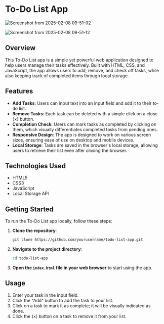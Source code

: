# To-Do List App

![Screenshot from 2025-02-08 09-51-02](https://github.com/user-attachments/assets/51c33a26-4797-49ed-8e58-29170ef48b8c)

![Screenshot from 2025-02-08 09-51-12](https://github.com/user-attachments/assets/54359d71-6675-4922-bc19-906ddd9f4b70)


## Overview
This To-Do List app is a simple yet powerful web application designed to help users manage their tasks effectively. Built with HTML, CSS, and JavaScript, the app allows users to add, remove, and check off tasks, while also keeping track of completed items through local storage.

## Features
- **Add Tasks**: Users can input text into an input field and add it to their to-do list.
- **Remove Tasks**: Each task can be deleted with a simple click on a close (×) button.
- **Completion Check**: Users can mark tasks as completed by clicking on them, which visually differentiates completed tasks from pending ones.
- **Responsive Design**: The app is designed to work on various screen sizes, ensuring ease of use on desktop and mobile devices.
- **Local Storage**: Tasks are saved in the browser's local storage, allowing users to retrieve their list even after closing the browser.

## Technologies Used
- HTML5
- CSS3
- JavaScript
- Local Storage API

## Getting Started
To run the To-Do List app locally, follow these steps:

1. **Clone the repository**:
   ```bash
   git clone https://github.com/yourusername/todo-list-app.git
   ```

2. **Navigate to the project directory**:
   ```bash
   cd todo-list-app
   ```

3. **Open the `index.html` file in your web browser** to start using the app.

## Usage
1. Enter your task in the input field.
2. Click the "Add" button to add the task to your list.
3. Click on a task to mark it as complete; it will be visually indicated as done.
4. Click the (×) button on a task to remove it from your list.



